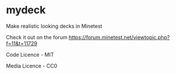 # mydeck

Make realistic looking decks in Minetest

Check it out on the forum
https://forum.minetest.net/viewtopic.php?f=11&t=11729

Code Licence - MIT

Media Licence - CC0
